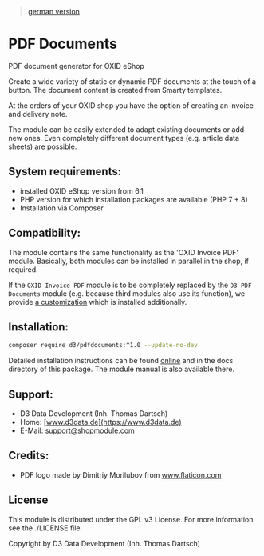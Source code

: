> [german version](README.md)

# PDF Documents

PDF document generator for OXID eShop

Create a wide variety of static or dynamic PDF documents at the touch of a button. The document content is created from Smarty templates.

At the orders of your OXID shop you have the option of creating an invoice and delivery note.

The module can be easily extended to adapt existing documents or add new ones. Even completely different document types (e.g. article data sheets) are possible.

## System requirements:

- installed OXID eShop version from 6.1
- PHP version for which installation packages are available (PHP 7 + 8)
- Installation via Composer

## Compatibility:

The module contains the same functionality as the 'OXID Invoice PDF' module. Basically, both modules can be installed in parallel in the shop, if required. 

If the `OXID Invoice PDF` module is to be completely replaced by the `D3 PDF Documents` module (e.g. because third modules also use its function), we provide [a customization](https://packagist.org/packages/d3/pdfdocuments_compat) which is installed additionally.

## Installation:

```bash
composer require d3/pdfdocuments:^1.0 --update-no-dev
```

Detailed installation instructions can be found [online](https://docs.oxidmodule.com/PDF-Dokumente/) and in the docs directory of this package. The module manual is also available there.
  
## Support:

- D3 Data Development (Inh. Thomas Dartsch)
- Home: [www.d3data.de](https://www.d3data.de)
- E-Mail: support@shopmodule.com

## Credits:

- PDF logo made by Dimitriy Morilubov from www.flaticon.com

## License

This module is distributed under the GPL v3 License. For more information see the ./LICENSE file.
 
Copyright by D3 Data Development (Inh. Thomas Dartsch)